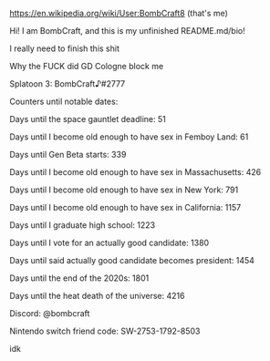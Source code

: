 https://en.wikipedia.org/wiki/User:BombCraft8 (that's me)

Hi! I am BombCraft, and this is my unfinished README.md/bio!

I really need to finish this shit

Why the FUCK did GD Cologne block me

Splatoon 3: BombCraft♪#2777

Counters until notable dates:

Days until the space gauntlet deadline: 51

Days until I become old enough to have sex in Femboy Land: 61

Days until Gen Beta starts: 339

Days until I become old enough to have sex in Massachusetts: 426

Days until I become old enough to have sex in New York: 791

Days until I become old enough to have sex in California: 1157

Days until I graduate high school: 1223

Days until I vote for an actually good candidate: 1380

Days until said actually good candidate becomes president: 1454

Days until the end of the 2020s: 1801

Days until the heat death of the universe: 4216

Discord: @bombcraft

Nintendo switch friend code: SW-2753-1792-8503

idk
